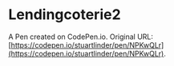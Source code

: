 # Lendingcoterie2

A Pen created on CodePen.io. Original URL: [https://codepen.io/stuartlinder/pen/NPKwQLr](https://codepen.io/stuartlinder/pen/NPKwQLr).

